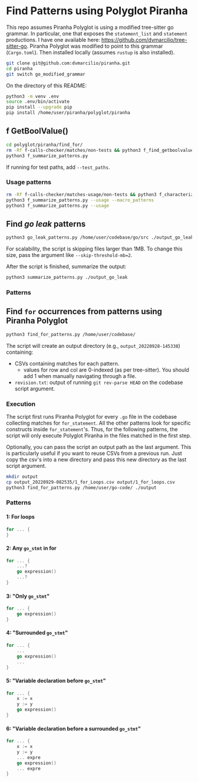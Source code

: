 # Find Patterns using Polyglot Piranha

This repo assumes Piranha Polyglot is using a modified tree-sitter go grammar. In particular, one that exposes the `statement_list` and `statement` productions.
I have one available here: <https://github.com/dvmarcilio/tree-sitter-go>.
Piranha Polyglot was modified to point to this grammar (`Cargo.toml`).
Then installed locally (assumes `rustup` is also installed).

```bash
git clone git@github.com:dvmarcilio/piranha.git
cd piranha
git switch go_modified_grammar
```

On the directory of this README:

```bash
python3 -m venv .env
source .env/bin/activate
pip install --upgrade pip
pip install /home/user/piranha/polyglot/piranha
```

## f GetBoolValue()

```bash
cd polyglot/piranha/find_for/
rm -Rf f-calls-checker/matches/non-tests && python3 f_find_getboolvalue.py --local_import_prefix=github.com/ --source_path=/home/user/go-code/src
python3 f_summarize_patterns.py
```

If running for test paths, add `--test_paths`.

### Usage patterns

```bash
rm -Rf f-calls-checker/matches-usage/non-tests && python3 f_characterize_usages.py
python3 f_summarize_patterns.py --usage --macro_patterns
python3 f_summarize_patterns.py --usage
```

## Find _go leak_ patterns

```bash
python3 go_leak_patterns.py /home/user/codebase/go/src ./output_go_leak/
```

For scalability, the script is skipping files larger than 1MB.
To change this size, pass the argument like `--skip-threshold-mb=2`.

After the script is finished, summarize the output:

```bash
python3 summarize_patterns.py ./output_go_leak
```

### Patterns

## Find `for` occurrences from patterns using Piranha Polyglot

```bash
python3 find_for_patterns.py /home/user/codebase/
```

The script will create an output directory (e.g., `output_20220928-145338`) containing:

- CSVs containing matches for each pattern.
  - values for row and col are 0-indexed (as per tree-sitter). You should add 1 when manually navigating through a file.
- `revision.txt`: output of running `git rev-parse HEAD` on the codebase script argument.

### Execution

The script first runs Piranha Polyglot for every `.go` file in the codebase collecting matches for `for_statement`.
All the other patterns look for specific constructs inside `for_statement`'s.
Thus, for the following patterns, the script will only execute Polyglot Piranha in the files matched in the first step.

Optionally, you can pass the script an output path as the last argument.
This is particularly useful if you want to reuse CSVs from a previous run.
Just copy the csv's into a new directory and pass this new directory as the last script argument.

```bash
mkdir output
cp output_20220929-082535/1_for_Loops.csv output/1_for_loops.csv
python3 find_for_patterns.py /home/user/go-code/ ./output
```

### Patterns

#### 1: For loops

```go
for ... {
}
```

#### 2: Any `go_stmt` in for

```go
for ... {
    ...?
    go expression()
    ...?
}
```

#### 3: "Only `go_stmt`"

```go
for ... {
    go expression()
}
```

#### 4: "Surrounded `go_stmt`"

```go
for ... {
    ...
    go expression()
    ...
}
```

#### 5: "Variable declaration before `go_stmt`"

```go
for ... {
    x := x
    y := y
    go expression()
}
```

#### 6: "Variable declaration before a surrounded `go_stmt`"

```go
for ... {
    x := x
    y := y
    ... expre
    go expression()
    ... expre
}
```
